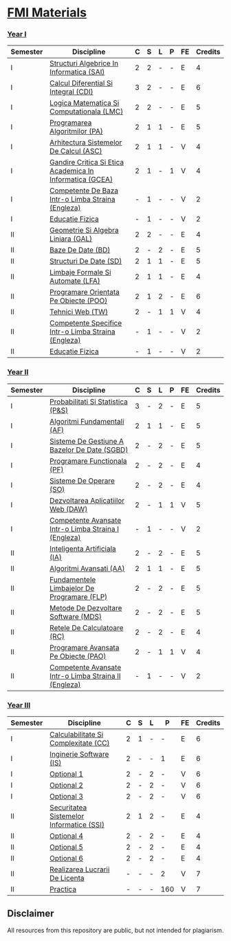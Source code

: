 # [FMI Materials](https://github.com/FMI-Materials/FMI-Materials)

### [Year I](https://github.com/FMI-Materials/FMI-Materials/tree/main/Year%20I)
| Semester | Discipline                                                     | C | S | L | P | FE | Credits |
|----------|----------------------------------------------------------------|---|---|---|---|----|---------|
| I        | [Structuri Algebrice In Informatica (SAI)](https://github.com/FMI-Materials/FMI-Materials/tree/main/Year%20I/Semester%20I/Structuri%20Algebrice%20In%20Informatica)                 | 2 | 2 | - | - | E  | 4       |
| I        | [Calcul Diferential Si Integral (CDI)](https://github.com/FMI-Materials/FMI-Materials/tree/main/Year%20I/Semester%20I/Calcul%20Diferential%20Si%20Integral)                     | 3 | 2 | - | - | E  | 6       |
| I        | [Logica Matematica Si Computationala (LMC)](https://github.com/FMI-Materials/FMI-Materials/tree/main/Year%20I/Semester%20I/Logica%20Matematica%20Si%20Computationala)                | 2 | 2 | - | - | E  | 5       |
| I        | [Programarea Algoritmilor (PA)](https://github.com/FMI-Materials/FMI-Materials/tree/main/Year%20I/Semester%20I/Programarea%20Algorimilor)                            | 2 | 1 | 1 | - | E  | 5       |
| I        | [Arhitectura Sistemelor De Calcul (ASC)](https://github.com/FMI-Materials/FMI-Materials/tree/main/Year%20I/Semester%20I/Arhitectura%20Sistemelor%20De%20Calcul)                   | 2 | 1 | 1 | - | V  | 4       |
| I        | [Gandire Critica Si Etica Academica In Informatica (GCEA)](https://github.com/FMI-Materials/FMI-Materials/tree/main/Year%20I/Semester%20I/Gandire%20Critica%20Si%20Etica%20Academica) | 2 | 1 | - | 1 | V  | 4       |
| I        | [Competente De Baza Intr-o Limba Straina (Engleza)](https://github.com/FMI-Materials/FMI-Materials/tree/main/Year%20I/Semester%20I/Engleza)        | - | 1 | - | - | V  | 2       |
| I        | [Educatie Fizica](https://www.facebook.com/DEFS.UB)                                          | - | 1 | - | - | V  | 2       |
| II       | [Geometrie Si Algebra Liniara (GAL)](https://github.com/FMI-Materials/FMI-Materials/tree/main/Year%20I/Semester%20II/Geometrie%20Si%20Algebra%20Liniara)                       | 2 | 2 | - | - | E  | 4       |
| II       | [Baze De Date (BD)](https://github.com/FMI-Materials/FMI-Materials/tree/main/Year%20I/Semester%20II/Baze%20De%20Date)                                        | 2 | - | 2 | - | E  | 5       |
| II       | [Structuri De Date (SD)](https://github.com/FMI-Materials/FMI-Materials/tree/main/Year%20I/Semester%20II/Structuri%20De%20Date)                                   | 2 | 1 | 1 | - | E  | 5       |
| II       | [Limbaje Formale Si Automate (LFA)](https://github.com/FMI-Materials/FMI-Materials/tree/main/Year%20I/Semester%20II/Limbaje%20Formale%20Si%20Automate)                        | 2 | 1 | 1 | - | E  | 4       |
| II       | [Programare Orientata Pe Obiecte (POO)](https://github.com/FMI-Materials/FMI-Materials/tree/main/Year%20I/Semester%20II/Programare%20Orientata%20Pe%20Obiecte)                    | 2 | 1 | 2 | - | E  | 6       |
| II       | [Tehnici Web (TW)](https://github.com/FMI-Materials/FMI-Materials/tree/main/Year%20I/Semester%20II/Tehnici%20Web)                                         | 2 | - | 1 | 1 | V  | 4       |
| II       | [Competente Specifice Intr-o Limba Straina (Engleza)](https://github.com/FMI-Materials/FMI-Materials/tree/main/Year%20I/Semester%20II/Engleza)      | - | 1 | - | - | V  | 2       |
| II       | [Educatie Fizica](https://www.facebook.com/DEFS.UB)                                          | - | 1 | - | - | V  | 2       |

### [Year II](https://github.com/FMI-Materials/FMI-Materials/tree/main/Year%20II)
| Semester | Discipline                                                  | C | S | L | P | FE | Credits |
|----------|-------------------------------------------------------------|---|---|---|---|----|---------|
| I        | [Probabilitati Si Statistica (P&S)](https://github.com/FMI-Materials/FMI-Materials/tree/main/Year%20II/Semester%20I/Probabilitati%20Si%20Statistica)                     | 3 | - | 2 | - | E  | 5       |
| I        | [Algoritmi Fundamentali (AF)](https://github.com/FMI-Materials/FMI-Materials/tree/main/Year%20II/Semester%20I/Algoritmi%20Fundamentali)                           | 2 | 1 | 1 | - | E  | 5       |
| I        | [Sisteme De Gestiune A Bazelor De Date (SGBD)](https://github.com/FMI-Materials/FMI-Materials/tree/main/Year%20II/Semester%20I/Sisteme%20De%20Gestiune%20A%20Bazelor%20De%20Date)          | 2 | - | 2 | - | E  | 5       |
| I        | [Programare Functionala (PF)](https://github.com/FMI-Materials/FMI-Materials/tree/main/Year%20II/Semester%20I/Programare%20Functionala)                           | 2 | - | 2 | - | E  | 4       |
| I        | [Sisteme De Operare (SO)](https://github.com/FMI-Materials/FMI-Materials/tree/main/Year%20II/Semester%20I/Sisteme%20De%20Operare)                               | 2 | - | 2 | - | E  | 4       |
| I        | [Dezvoltarea Aplicatiilor Web (DAW)](https://github.com/FMI-Materials/FMI-Materials/tree/main/Year%20II/Semester%20I/Dezvoltarea%20Aplicatiilor%20Web)                    | 2 | - | 1 | 1 | V  | 5       |
| I        | [Competente Avansate Intr-o Limba Straina I (Engleza)](https://github.com/FMI-Materials/FMI-Materials/tree/main/Year%20II/Semester%20I/Engleza)  | - | 1 | - | - | V  | 2       |
| II       | [Inteligenta Artificiala (IA)](https://github.com/FMI-Materials/FMI-Materials/tree/main/Year%20II/Semester%20II/Inteligenta%20Artificiala)                          | 2 | - | 2 | - | E  | 5       |
| II       | [Algoritmi Avansati (AA)](https://github.com/FMI-Materials/FMI-Materials/tree/main/Year%20II/Semester%20II/Algoritmi%20Avansati)                               | 2 | 1 | 1 | - | E  | 5       |
| II       | [Fundamentele Limbajelor De Programare (FLP)](https://github.com/FMI-Materials/FMI-Materials/tree/main/Year%20II/Semester%20II/Fundamentele%20Limbajelor%20De%20Programare)           | 2 | - | 2 | - | E  | 5       |
| II       | [Metode De Dezvoltare Software (MDS)](https://github.com/FMI-Materials/FMI-Materials/tree/main/Year%20II/Semester%20II/Metode%20De%20Dezvoltare%20Software)                   | 2 | - | 2 | - | E  | 5       |
| II       | [Retele De Calculatoare (RC)](https://github.com/FMI-Materials/FMI-Materials/tree/main/Year%20II/Semester%20II/Retele%20De%20Calculatoare)                           | 2 | - | 2 | - | E  | 4       |
| II       | [Programare Avansata Pe Obiecte (PAO)](https://github.com/FMI-Materials/FMI-Materials/tree/main/Year%20II/Semester%20II/Programare%20Avansata%20Pe%20Obiecte)                  | 2 | - | 1 | 1 | V  | 4       |
| II       | [Competente Avansate Intr-o Limba Straina II (Engleza)](https://github.com/FMI-Materials/FMI-Materials/tree/main/Year%20II/Semester%20I/Engleza) | - | 1 | - | - | V  | 2       |

### [Year III](https://github.com/FMI-Materials/FMI-Materials/tree/main/Year%20III)
| Semester | Discipline                                     | C | S | L | P   | FE | Credits |
|----------|------------------------------------------------|---|---|---|-----|----|---------|
| I        | [Calculabilitate Si Complexitate (CC)](https://github.com/FMI-Materials/FMI-Materials/tree/main/Year%20III/Semester%20I/Calculabilitate%20Si%20Complexitate)     | 2 | 1 | - | -   | E  | 6       |
| I        | [Inginerie Software (IS)](https://github.com/FMI-Materials/FMI-Materials/tree/main/Year%20III/Semester%20I/Inginerie%20Software)                  | 2 | - | - | 1   | E  | 6       |
| I        | [Optional 1](https://github.com/FMI-Materials/FMI-Materials/tree/main/Year%20III/Optionals)                               | 2 | - | 2 | -   | V  | 6       |
| I        | [Optional 2](https://github.com/FMI-Materials/FMI-Materials/tree/main/Year%20III/Optionals)                               | 2 | - | 2 | -   | V  | 6       |
| I        | [Optional 3](https://github.com/FMI-Materials/FMI-Materials/tree/main/Year%20III/Optionals)                               | 2 | - | 2 | -   | V  | 6       |
| II       | [Securitatea Sistemelor Informatice (SSI)](https://github.com/FMI-Materials/FMI-Materials/tree/main/Year%20III/Semester%20II/Securitatea%20Sistemelor%20Informatice) | 2 | 1 | 2 | -   | E  | 4       |
| II       | [Optional 4](https://github.com/FMI-Materials/FMI-Materials/tree/main/Year%20III/Optionals)                               | 2 | - | 2 | -   | E  | 4       |
| II       | [Optional 5](https://github.com/FMI-Materials/FMI-Materials/tree/main/Year%20III/Optionals)                               | 2 | - | 2 | -   | E  | 4       |
| II       | [Optional 6](https://github.com/FMI-Materials/FMI-Materials/tree/main/Year%20III/Optionals)                               | 2 | - | 2 | -   | E  | 4       |
| II       | [Realizarea Lucrarii De Licenta](https://github.com/FMI-Materials/FMI-Materials/tree/main/Year%20III/Semester%20II/Licenta)           | - | - | - | 2   | V  | 7       |
| II       | [Practica](https://fmi.unibuc.ro/practica/)                                 | - | - | - | 160 | V  | 7       |

## Disclaimer
All resources from this repository are public, but not intended for plagiarism.
